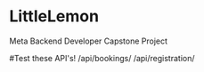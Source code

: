 # LittleLemon
Meta Backend Developer Capstone Project


#Test these API's!
/api/bookings/
/api/registration/
